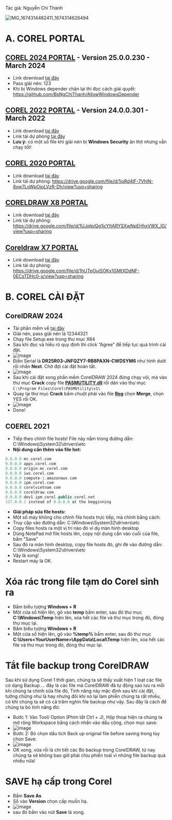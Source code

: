 Tác giả: Nguyễn Chí Thành

![IMG_1674314482411_1674314628494](https://user-images.githubusercontent.com/82578024/231749370-cff3f452-4349-46bd-80e4-dd85653ca27f.jpg)

# A. COREL PORTAL #

## [COREL 2024 PORTAL](https://3w7ng6-my.sharepoint.com/:u:/g/personal/driver_3w7ng6_onmicrosoft_com/EWKD7Xpbc9tIhdmedAOLO6YB5C8Vwo7BgeCzgq5055n_DA?e=aBuhWM) - Version 25.0.0.230 - March 2024 ##
- Link download [tại đây](https://3w7ng6-my.sharepoint.com/:u:/g/personal/driver_3w7ng6_onmicrosoft_com/EWKD7Xpbc9tIhdmedAOLO6YB5C8Vwo7BgeCzgq5055n_DA?e=aBuhWM)
- Pass giải nén: 123
- Khi bị Windows depender chặn lại thì đọc cách giải quyết: https://github.com/BsNgChiThanh/AllowWindowsDepender

## [COREL 2022 PORTAL](https://1drv.ms/u/s!AjzhqlUXIkYVgQWTMZh5F8quOz4B?e=53LTzg) - Version 24.0.0.301 - March 2022 ##
- Link download [tại đây](https://1drv.ms/u/s!AjzhqlUXIkYVgQWTMZh5F8quOz4B?e=53LTzg)
- Link tải dự phòng [tại đây](https://terabox.com/s/1ZHDXgogh21YGMvMJVzAwcA)
- **Lưu ý:** có một số file khi giải nén bị **Windows Security** ăn thịt nhưng vẵn chạy tốt!

## [COREL 2020 PORTAL](https://1drv.ms/u/s!AjzhqlUXIkYVgQQjGkJS4plP-ii-?e=wE5er9) ##
- Link download [tại đây](https://1drv.ms/u/s!AjzhqlUXIkYVgQQjGkJS4plP-ii-?e=wE5er9)
- Link tải dự phòng: https://drive.google.com/file/d/1joRd4lF-7VhlN-8xw7LoWpOjoLVzR-Dh/view?usp=sharing

## [CORELDRAW X8 PORTAL](https://1drv.ms/u/s!AjzhqlUXIkYVgQPMq4dosNUTXckW?e=pkiiTr) ##
- Link download [tại đây](https://1drv.ms/u/s!AjzhqlUXIkYVgQPMq4dosNUTXckW?e=pkiiTr)
- Link tải dự phòng: https://drive.google.com/file/d/1UJqlpiQg1icYItARYSXwNpEHhxVWX_lG/view?usp=sharing

## [Coreldraw X7 PORTAL](https://1drv.ms/u/s!AjzhqlUXIkYVgQbJPBDmmGHd79OF?e=PZJKv7) ##
- Link download [tại đây](https://1drv.ms/u/s!AjzhqlUXIkYVgQbJPBDmmGHd79OF?e=PZJKv7)
- Link tải dự phòng: https://drive.google.com/file/d/1hUTpOujSOKx1GMtXDdNF-0ECsTDHc0-s/view?usp=sharing

# B. COREL CÀI ĐẶT #

## CorelDRAW 2024 ##
- Tải phần mềm về [tại đây](https://3w7ng6-my.sharepoint.com/:u:/g/personal/driver_3w7ng6_onmicrosoft_com/Eb6aDTZFJ-ZDi4AHe36LQX8BIdksqwYHz8G7FkiJhdFDMw?e=ygfPDo)
- Giải nén, pass giải nén là 12344321
- Chạy file Setup.exe trong thư mục X64
- Sau khi đọc và hiểu rõ quy định thì click “Agree” để tiếp tục quá trình cài đặt.
- ![image](https://github.com/user-attachments/assets/4afd1c66-1c8e-498e-9e9b-c43c72af75f0)
- Điền Serial là **DR25R03-JNFQZY7-RB8PAXN-CWDSYM6** như hình dưới rồi nhấn **Next**. Chờ đợi cài đặt hoàn tất.
- ![image](https://github.com/user-attachments/assets/d587ce16-7b49-43df-afd9-ad2c94f441f4)
- Sau khi cài đặt xong phần mềm CorelDRAW 2024 đừng chạy vội, mà vào thư mục **Crack** copy file **[PASMUTILITY.dll](https://3w7ng6-my.sharepoint.com/:u:/g/personal/driver_3w7ng6_onmicrosoft_com/EaXyH0mPnqFDsFHKISZcUTwB4wHTDo8NT97X-Of_NPL_JQ?e=pTPhnO)** rồi dán vào thư mục `C:\Program Files\Corel\PASMUtility\v1\`
- Quay lại thư mục **Crack** bấm chuột phải vào file **[Reg](https://3w7ng6-my.sharepoint.com/:u:/g/personal/driver_3w7ng6_onmicrosoft_com/Eb-6hvWyNDNGra3j1D0lLvkBcn05kc952xwJOQ7zkd2NPg?e=XW1DMG)** chọn **Merge**, chọn YES rồi OK.
- ![image](https://github.com/user-attachments/assets/75fd2583-7663-4724-9257-a4eb1003f0db)
- Done!

## COEREL 2021 ##
- Tiếp theo chỉnh file hosts! File này nằm trong đường dẫn: C:\Windows\System32\drivers\etc
- **Nội dung cần thêm vào file hot:**

```php
0.0.0.0 mc.corel.com
0.0.0.0 apps.corel.com
0.0.0.0 origin-mc.corel.com
0.0.0.0 iws.corel.com
0.0.0.0 compute-1.amazonaws.com  
0.0.0.0 ipm.corel.com
0.0.0.0 corelvietnam.com  
0.0.0.0 coreldraw.com
0.0.0.0 dev1.ipm.corel.public.corel.net 
127.0.0.1 instead of 0.0.0.0 at the begginning
```

- **Giải pháp sửa file hosts:**
- Một số máy không cho chỉnh file hosts trực tiếp, mà chỉnh bằng cách:
- Truy cập vào đường dẫn: C:\Windows\System32\drivers\etc
- Copy files hosts ra một vị trí nào đó ví dụ màn hình desktop
- Dùng NotePad mở file hosts lên, copy nội dung cần vào cuối của file, bấm "Save"
- Sau đó ra màn hình desktop, copy file hosts đó, ghi đè vào đường dẫn: C:\Windows\System32\drivers\etc
- Vậy là xong!
- Restart máy là OK.

# Xóa rác trong file tạm do Corel sinh ra #
- Bấm biểu tượng **Windows + R**
- Một cửa sổ hiện lên, gõ vào **temp** bấm enter, sau đó thư mục **C:\Windows\Temp** hiện lên, xóa hết các file và thư mục trong đó, đóng thư mục lại.
- Bấm biểu tượng **Windows + R**
- Một cửa sổ hiện lên, gõ vào **%temp%** bấm enter, sau đó thư mục **C:\Users\<YourUserName>\AppData\Local\Temp** hiện lên, xóa hết các file và thư mục trong đó, đóng thư mục lại.

# Tắt file backup trong CorelDRAW #

Sau khi sử dụng Corel 1 thời gian, chúng ta sẽ thấy xuất hiện 1 loạt các file có dạng Backup…. đây là các file mà CorelDRAW đã tự động sao lưu ra mỗi khi chúng ta chỉnh sửa file đó, Tính năng này mặc định sau khi cài đặt, tưởng chừng như là hay nhưng đôi khi nó lại làm phiền chúng ta rất nhiều, có khi chúng ta sẽ có cả trăm nghìn file backup như vậy. Sau đây là cách để chúng ta bỏ tính năng đó:

- Bước 1: Vào Tool/ Option (Phím tắt Ctrl + J), Hộp thoại hiện ra chúng ta mở rộng Workspace bằng cách nhấn vào dấu cộng, chọn mục save:
- ![image](https://github.com/BsNgChiThanh/Kich-hoat-Corel/assets/82578024/20b1a7d7-1445-48b8-aa6b-40412440d188)
- Bước 2: Bỏ chọn dấu tích Back up original file before saving trong tùy chọn Save:
- ![image](https://github.com/BsNgChiThanh/Kich-hoat-Corel/assets/82578024/5500aa2e-7b9b-4b4a-9136-59d653e7dc43)
- OK xong, vừa rồi là chi tiết các Bỏ backup trong CorelDRAW, từ nay chúng ta sẽ không bao giờ phải chịu phiền toái vì những file backup quá nhiều nữa!

# SAVE hạ cấp trong Corel #
- Bấm **Save As**
- Sổ vào **Version** chọn cấp muốn hạ.
- ![image](https://github.com/user-attachments/assets/79358426-9fc6-46e1-88bc-1fa49a68c77e)
- sau đó bấm vào nút **Save** là xong.
